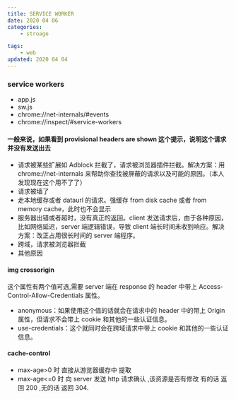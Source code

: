 ```yaml
---
title: SERVICE WORKER
date: 2020 04 06
categories:
    - stroage

tags:
    - web
updated: 2020 04 04
---
```


### service workers

-   app.js
-   sw.js
-   chrome://net-internals/#events
-   chrome://inspect/#service-workers

#### 一般来说，如果看到 provisional headers are shown 这个提示，说明这个请求并没有发送出去

-   请求被某些扩展如 Adblock 拦截了，请求被浏览器插件拦截。解决方案：用 chrome://net-internals 来帮助你查找被屏蔽的请求以及可能的原因。（本人发现现在这个用不了了）
-   请求被墙了
-   走本地缓存或者 dataurl 的请求。强缓存 from disk cache 或者 from memory cache，此时也不会显示
-   服务器出错或者超时，没有真正的返回。client 发送请求后，由于各种原因，比如网络延迟，server 端逻辑错误，导致 client 端长时间未收到响应。解决方案：改正占用很长时间的 server 端程序。
-   跨域，请求被浏览器拦截
-   其他原因

#### img crossorigin

这个属性有两个值可选,需要 server 端在 response 的 header 中带上 Access-Control-Allow-Credentials 属性。

-   anonymous：如果使用这个值的话就会在请求中的 header 中的带上 Origin 属性，但请求不会带上 cookie 和其他的一些认证信息。
-   use-credentials：这个就同时会在跨域请求中带上 cookie 和其他的一些认证信息。

#### cache-control

-   max-age>0 时 直接从游览器缓存中 提取
-   max-age<=0 时 向 server 发送 http 请求确认 ,该资源是否有修改 有的话 返回 200 ,无的话 返回 304.
